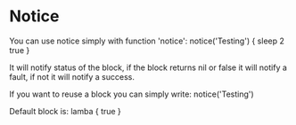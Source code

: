 Notice
======

You can use notice simply with function 'notice':
    notice('Testing') {
        sleep 2
        true
    }

It will notify status of the block, if the block returns nil or false it will
notify a fault, if not it will notify a success.

If you want to reuse a block you can simply write:
    notice('Testing')

Default block is:
    lamba { true }
